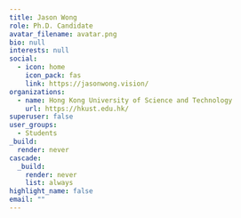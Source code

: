 ```yaml
---
title: Jason Wong
role: Ph.D. Candidate
avatar_filename: avatar.png
bio: null
interests: null
social:
  - icon: home
    icon_pack: fas
    link: https://jasonwong.vision/
organizations:
  - name: Hong Kong University of Science and Technology
    url: https://hkust.edu.hk/
superuser: false
user_groups:
  - Students
_build:
  render: never
cascade:
  _build:
    render: never
    list: always
highlight_name: false
email: ""
---
```

